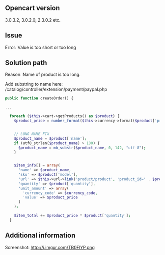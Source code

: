 ## Opencart version

3.0.3.2, 3.0.2.0, 2.3.0.2 etc.

## Issue

Error: Value is too short or too long

##  Solution path

Reason: Name of product is too long.

Add substring to name here:
/catalog/controller/extension/payment/paypal.php

```php
public function createOrder() {

...

  foreach ($this->cart->getProducts() as $product) {
    $product_price = number_format($this->currency->format($product['price'], $currency_code, $currency_value, false), 2, '.', '');


    // LONG NAME FIX
    $product_name = $product['name'];
    if (utf8_strlen($product_name) > 100) {
      $product_name = mb_substr($product_name, 0, 142, "utf-8");
    }


    $item_info[] = array(
      'name' => $product_name,
      'sku' => $product['model'],
      'url' => $this->url->link('product/product', 'product_id=' . $product['product_id'], true),
      'quantity' => $product['quantity'],
      'unit_amount' => array(
        'currency_code' => $currency_code,
        'value' => $product_price
      )
    );

    $item_total += $product_price * $product['quantity'];
  }
```

##  Additional information

Screenshot: http://i.imgur.com/TB0FlYP.png





